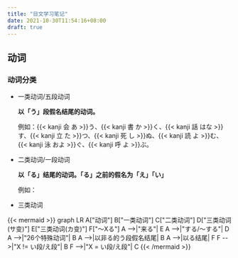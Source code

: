 ```yaml
---
title: "日文学习笔记"
date: 2021-10-30T11:54:16+08:00
draft: true
---
```


## 动词

### 动词分类

+ 一类动词/五段动词

    **以「う」段假名结尾的动词。**

    例如：{{< kanji 会 あ >}}う、{{< kanji 書 か >}}く、{{< kanji 話 はな >}}す、{{< kanji 立 た >}}つ、{{< kanji 死 し >}}ぬ、{{< kanji 読 よ >}}む、{{< kanji 泳 およ >}}ぐ、{{< kanji 呼 よ >}}ぶ。

+ 二类动词/一段动词

    **以「る」结尾的动词。「る」之前的假名为「え」「い」**

    例如：


+ 三类动词

{{< mermaid >}}
graph LR
    A["动词"]
    B["一类动词"]
    C["二类动词"]
    D["三类动词(サ变)"]
    E["三类动词(カ变)"]
    F["～Xる"]
    A -->|"来る"| E
    A -->|"する/〜する"| D
    A -->|"26个特殊动词"| B
    A -->|以非る的う段假名结尾| B
    A -->|以る结尾| F
    F -->|"X != い段/え段"| B
    F -->|"X = い段/え段"| C
{{< /mermaid >}}
